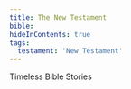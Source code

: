 ```yaml
---
title: The New Testament
bible: 
hideInContents: true
tags:
  testament: 'New Testament'
---
```


Timeless Bible Stories


